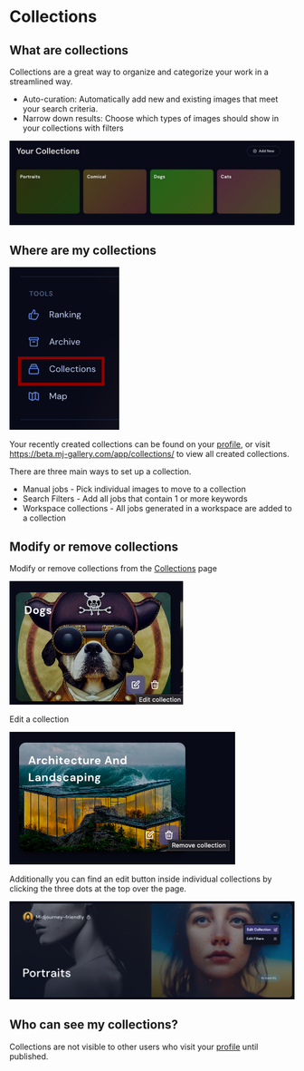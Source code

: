 # Collections

## What are collections
Collections are a great way to organize and categorize your work in a streamlined way. 
 * Auto-curation: Automatically add new and existing images that meet your search criteria. 
 * Narrow down results: Choose which types of images should show in your collections with filters

<!-- <img src=".gitbook/assets/Your_collections.jpg" alt="" data-size="line"> -->

![Your Collections](/.gitbook/assets/Your_collections.jpg)


## Where are my collections

![Navigation Bar Collections shortcut](./.gitbook/assets/nav_bar_collections.png)

Your recently created collections can be found on your [profile](https://beta.mj-gallery.com/app/), or visit https://beta.mj-gallery.com/app/collections/ to view all created collections.


There are three main ways to set up a collection.
 * Manual jobs -  Pick individual images to move to a collection
 * Search Filters - Add all jobs that contain 1 or more keywords
 * Workspace collections - All jobs generated in a workspace are added to a collection


## Modify or remove collections

 Modify or remove collections from the [Collections](https://beta.mj-gallery.com/app/collections/) page

![Your Collections](/.gitbook/assets/collection_edit.png)


Edit a collection


![Your Collections](/.gitbook/assets/Remove_collection.png)

Additionally you can find an edit button inside individual collections by clicking the three dots at the top over the page. 

![Your Collection edit button](.gitbook/assets/Your_collections_edit.png)

## Who can see my collections?
Collections are not visible to other users who visit your [profile](https://beta.mj-gallery.com/app/) until published.

